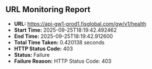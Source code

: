 ## URL Monitoring Report

- **URL:** https://api-gw1-prod1.fisglobal.com/gw/v1/health
- **Start Time:** 2025-09-25T18:19:42.492462
- **End Time:** 2025-09-25T18:19:42.912600
- **Total Time Taken:** 0.420138 seconds
- **HTTP Status Code:** 403
- **Status:** Failure
- **Failure Reason:** HTTP Status Code: 403

